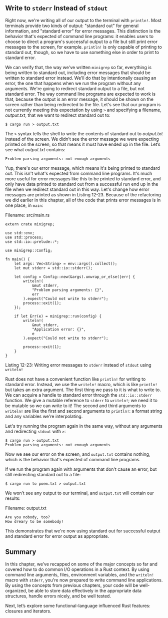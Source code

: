 ## Write to `stderr` Instead of `stdout`

Right now, we're writing all of our output to the terminal with `println!`.
Most terminals provide two kinds of output: "standard out" for general
information, and "standard error" for error messages. This distinction is the
behavior that's expected of command line programs: it enables users to choose
to direct a program's successful output to a file but still print error
messages to the screen, for example. `println!` is only capable of printing to
standard out, though, so we have to use something else in order to print to
standard error.

We can verify that, the way we've written `minigrep` so far, everything is being
written to standard out, including error messages that should be written to
standard error instead. We'll do that by intentionally causing an error, the
one that happens when we run the program without any arguments. We're going to
redirect standard output to a file, but not standard error. The way command
line programs are expected to work is that, because the output is an error
message, it should be shown on the screen rather than being redirected to the
file. Let's see that our program is not currently meeting this expectation by
using `>` and specifying a filename, *output.txt*, that we want to redirect
standard out to:

```text
$ cargo run > output.txt
```

The `>` syntax tells the shell to write the contents of standard out to
*output.txt* instead of the screen. We didn’t see the error message we were
expecting printed on the screen, so that means it must have ended up in the
file. Let’s see what *output.txt* contains:

```text
Problem parsing arguments: not enough arguments
```

Yup, there's our error message, which means it's being printed to standard out.
This isn't what's expected from command line programs. It's much more useful
for error messages like this to be printed to standard error, and only have
data printed to standard out from a successful run end up in the file when we
redirect standard out in this way. Let's change how error messages are printed
as shown in Listing 12-23. Because of the refactoring we did earlier in this
chapter, all of the code that prints error messages is in one place, in `main`:

<span class="filename">Filename: src/main.rs</span>

```rust,ignore
extern crate minigrep;

use std::env;
use std::process;
use std::io::prelude::*;

use minigrep::Config;

fn main() {
    let args: Vec<String> = env::args().collect();
    let mut stderr = std::io::stderr();

    let config = Config::new(&args).unwrap_or_else(|err| {
        writeln!(
            &mut stderr,
            "Problem parsing arguments: {}",
            err
        ).expect("Could not write to stderr");
        process::exit(1);
    });

    if let Err(e) = minigrep::run(config) {
        writeln!(
            &mut stderr,
            "Application error: {}",
            e
        ).expect("Could not write to stderr");

        process::exit(1);
    }
}
```

<span class="caption">Listing 12-23: Writing error messages to `stderr` instead
of `stdout` using `writeln!`</span>

Rust does not have a convenient function like `println!` for writing to
standard error. Instead, we use the `writeln!` macro, which is like `println!`
but takes an extra argument. The first thing we pass to it is what to write to.
We can acquire a handle to standard error through the `std::io::stderr`
function. We give a mutable reference to `stderr` to `writeln!`; we need it to
be mutable so we can write to it! The second and third arguments to `writeln!`
are like the first and second arguments to `println!`: a format string and any
variables we're interpolating.

Let's try running the program again in the same way, without any arguments and
redirecting `stdout` with `>`:

```text
$ cargo run > output.txt
Problem parsing arguments: not enough arguments
```

Now we see our error on the screen, and `output.txt` contains nothing, which is
the behavior that's expected of command line programs.

If we run the program again with arguments that don't cause an error, but still
redirecting standard out to a file:

```text
$ cargo run to poem.txt > output.txt
```

We won’t see any output to our terminal, and `output.txt` will contain our
results:

<span class="filename">Filename: output.txt</span>

```text
Are you nobody, too?
How dreary to be somebody!
```

This demonstrates that we're now using standard out for successful output and
standard error for error output as appropriate.

## Summary

In this chapter, we’ve recapped on some of the major concepts so far and
covered how to do common I/O operations in a Rust context. By using command
line arguments, files, environment variables, and the `writeln!` macro with
`stderr`, you're now prepared to write command line applications. By using the
concepts from previous chapters, your code will be well-organized, be able to
store data effectively in the appropriate data structures, handle errors
nicely, and be well tested.

Next, let’s explore some functional-language influenced Rust features: closures
and iterators.

